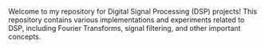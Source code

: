 Welcome to my repository for Digital Signal Processing (DSP) projects! This repository contains various implementations and experiments related to DSP, including Fourier Transforms, signal filtering, and other important concepts.

